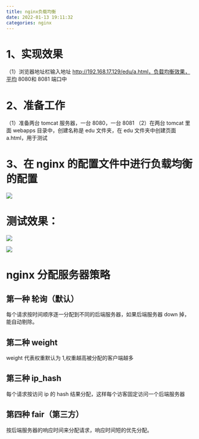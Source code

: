 ```yaml
---
title: nginx负载均衡
date: 2022-01-13 19:11:32
categories: nginx
---
```


# 1、实现效果

（1）浏览器地址栏输入地址 http://192.168.17.129/edu/a.html，负载均衡效果，平均 8080和 8081 端口中

# 2、准备工作

（1）准备两台 tomcat 服务器，一台 8080，一台 8081
（2）在两台 tomcat 里面 webapps 目录中，创建名称是 edu 文件夹，在 edu 文件夹中创建页面 a.html，用于测试

# 3、在 nginx 的配置文件中进行负载均衡的配置

![](https://gitee.com/haoyumaster/imageBed/raw/master/imgs/20220113192825.png)

# 测试效果：

![](https://gitee.com/haoyumaster/imageBed/raw/master/imgs/20220113193003.png)

![](https://gitee.com/haoyumaster/imageBed/raw/master/imgs/20220113193030.png)

# nginx 分配服务器策略

## 第一种 轮询（默认）

每个请求按时间顺序逐一分配到不同的后端服务器，如果后端服务器 down 掉，能自动剔除。

## 第二种 weight

weight 代表权重默认为 1,权重越高被分配的客户端越多

## 第三种 ip_hash

每个请求按访问 ip 的 hash 结果分配，这样每个访客固定访问一个后端服务器

## 第四种 fair（第三方）

按后端服务器的响应时间来分配请求，响应时间短的优先分配。
